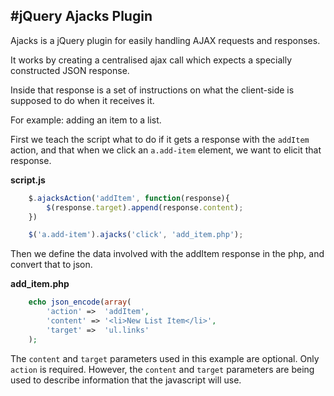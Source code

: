 #jQuery Ajacks Plugin
-----

Ajacks is a jQuery plugin for easily handling AJAX requests and responses.

It works by creating a centralised ajax call which expects a specially constructed JSON response.

Inside that response is a set of instructions on what the client-side is supposed to do when it receives it.

For example: adding an item to a list.

First we teach the script what to do if it gets a response with the `addItem` action, and that when we click an `a.add-item` element, we want to elicit that response.

**script.js**
```javascript
	$.ajacksAction('addItem', function(response){
		$(response.target).append(response.content);
	})

	$('a.add-item').ajacks('click', 'add_item.php');
```

Then we define the data involved with the addItem response in the php, and convert that to json.

**add_item.php**
```php
	echo json_encode(array(
		'action' =>  'addItem',
		'content' => '<li>New List Item</li>',
		'target' =>  'ul.links'
	);
```

The `content` and `target` parameters used in this example are optional. Only `action` is required.
However, the `content` and `target` parameters are being used to describe information that the javascript will use.